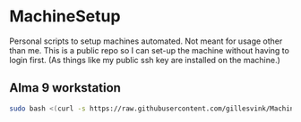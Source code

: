 # MachineSetup
Personal scripts to setup machines automated. Not meant for usage other than me. This is a public repo so I can set-up the machine without having to login first. (As things like my public ssh key are installed on the machine.)


## Alma 9 workstation
```bash
sudo bash <(curl -s https://raw.githubusercontent.com/gillesvink/MachineSetup/main/alma_9.sh)
```

